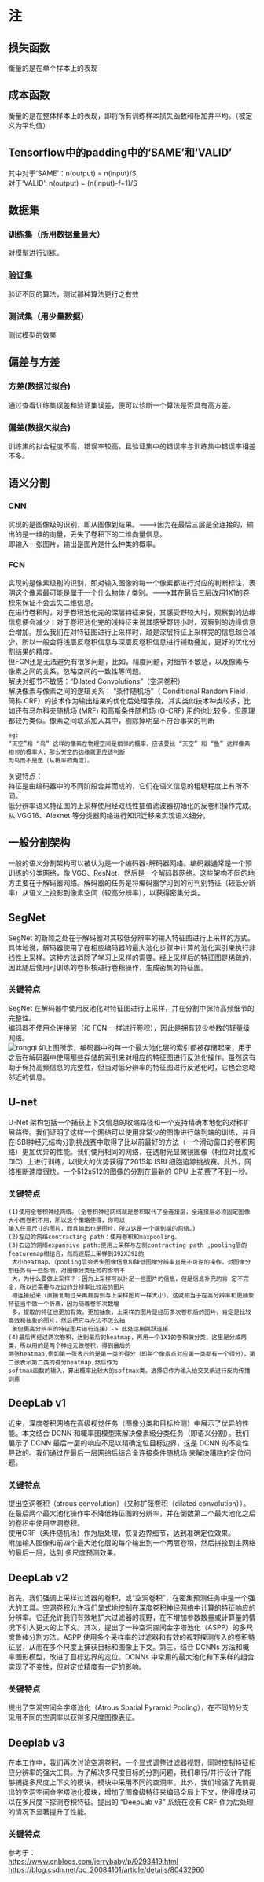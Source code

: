 # 注
## 损失函数
衡量的是在单个样本上的表现
## 成本函数
衡量的是在整体样本上的表现，即将所有训练样本损失函数和相加并平均。（被定义为平均值）
## Tensorflow中的padding中的‘SAME’和‘VALID’
其中对于‘SAME’：n(output) = n(input)/S   
对于‘VALID’: n(output) = (n(input)-f+1)/S   
## 数据集
### 训练集（所用数据量最大）
对模型进行训练。
### 验证集
验证不同的算法，测试那种算法更行之有效
### 测试集（用少量数据）
测试模型的效果
## 偏差与方差
### 方差(数据过拟合)
通过查看训练集误差和验证集误差，便可以诊断一个算法是否具有高方差。
### 偏差(数据欠拟合) 
训练集的拟合程度不高，错误率较高，且验证集中的错误率与训练集中错误率相差不多。


## 语义分割
### CNN
实现的是图像级的识别，即从图像到结果。--->因为在最后三层是全连接的，输出的是一维的向量，丢失了卷积下的二维向量信息。   
即输入一张图片，输出是图片是什么种类的概率。  
### FCN
实现的是像素级别的识别，即对输入图像的每一个像素都进行对应的判断标注，表明这个像素最可能是属于一个什么物体 / 类别。--->其在最后三层改用1X1的卷积来保证不会丢失二维信息。   
在进行卷积时，对于卷积池化完的深层特征来说，其感受野较大时，观察到的边缘信息便会减少；对于卷积池化完的浅特征来说其感受野较小时，观察到的边缘信息会增加。那么我们在对特征图进行上采样时，越是深层特征上采样完的信息越会减少，所以一般会将浅层反卷积信息与深层反卷积信息进行辅助叠加，更好的优化分割结果的精度。   
但FCN还是无法避免有很多问题，比如，精度问题，对细节不敏感，以及像素与像素之间的关系，忽略空间的一致性等问题。   
解决对细节不敏感：“Dilated Convolutions”（空洞卷积）   
解决像素与像素之间的逻辑关系： “条件随机场”（ Conditional Random Field，简称 CRF）的技术作为输出结果的优化后处理手段。其实类似技术种类较多，比如还有马尔科夫随机场 (MRF) 和高斯条件随机场 (G-CRF) 用的也比较多，但原理都较为类似。像素之间联系加入其中，剔除掉明显不符合事实的判断   
```
eg:
“天空”和 “鸟” 这样的像素在物理空间是相邻的概率，应该要比 “天空” 和 “鱼” 这样像素相邻的概率大，那么天空的边缘就更应该判断
为鸟而不是鱼（从概率的角度）。
```
关键特点：  
特征是由编码器中的不同阶段合并而成的，它们在语义信息的粗糙程度上有所不同。  
低分辨率语义特征图的上采样使用经双线性插值滤波器初始化的反卷积操作完成。  
从 VGG16、Alexnet 等分类器网络进行知识迁移来实现语义细分。  
## 一般分割架构
一般的语义分割架构可以被认为是一个编码器-解码器网络。编码器通常是一个预训练的分类网络，像 VGG、ResNet，然后是一个解码器网络。这些架构不同的地方主要在于解码器网络。解码器的任务是将编码器学习到的可判别特征（较低分辨率）从语义上投影到像素空间（较高分辨率），以获得密集分类。
## SegNet
SegNet 的新颖之处在于解码器对其较低分辨率的输入特征图进行上采样的方式。具体地说，解码器使用了在相应编码器的最大池化步骤中计算的池化索引来执行非线性上采样。这种方法消除了学习上采样的需要。经上采样后的特征图是稀疏的，因此随后使用可训练的卷积核进行卷积操作，生成密集的特征图。
### 关键特点
SegNet 在解码器中使用反池化对特征图进行上采样，并在分割中保持高频细节的完整性。   
编码器不使用全连接层（和 FCN 一样进行卷积），因此是拥有较少参数的轻量级网络。   
![rongqi](https://github.com/wls860707495/Deep-Learning/blob/master/img/image.png)
如上图所示，编码器中的每一个最大池化层的索引都被存储起来，用于之后在解码器中使用那些存储的索引来对相应的特征图进行反池化操作。虽然这有助于保持高频信息的完整性，但当对低分辨率的特征图进行反池化时，它也会忽略邻近的信息。
## U-net
U-Net 架构包括一个捕获上下文信息的收缩路径和一个支持精确本地化的对称扩展路径。我们证明了这样一个网络可以使用非常少的图像进行端到端的训练，并且在ISBI神经元结构分割挑战赛中取得了比以前最好的方法（一个滑动窗口的卷积网络）更加优异的性能。我们使用相同的网络，在透射光显微镜图像（相位对比度和 DIC）上进行训练，以很大的优势获得了2015年 ISBI 细胞追踪挑战赛。此外，网络推断速度很快。一个512x512的图像的分割在最新的 GPU 上花费了不到一秒。  
### 关键特点
```
(1)使用全卷积神经网络。(全卷积神经网络就是卷积取代了全连接层，全连接层必须固定图像大小而卷积不用，所以这个策略使得，你可以
输入任意尺寸的图片，而且输出也是图片，所以这是一个端到端的网络。) 
(2)左边的网络contracting path：使用卷积和maxpooling。   
(3)右边的网络expansive path:使用上采样与左侧contracting path ,pooling层的featuremap相结合，然后逐层上采样到392X392的
 大小heatmap。（pooling层会丢失图像信息和降低图像分辨率且是不可逆的操作，对图像分割任务有一些影响，对图像分类任务的影响不
 大，为什么要做上采样？：因为上采样可以补足一些图片的信息，但是信息补充的肯 定不完全，所以还需要与左边的分辨率比较高的图片
 相连接起来（直接复制过来再裁剪到与上采样图片一样大小），这就相当于在高分辨率和更抽象特征当中做一个折衷，因为随着卷积次数增
 多，提取的特征也更加有效，更加抽象，上采样的图片是经历多次卷积后的图片，肯定是比较高效和抽象的图片，然后把它与左边不怎么抽
 象但更高分辨率的特征图片进行连接）-> 此处运用跳跃连接   
(4)最后再经过两次卷积，达到最后的heatmap，再用一个1X1的卷积做分类，这里是分成两类，所以用的是两个神经元做卷积，得到最后的
两张heatmap,例如第一张表示的是第一类的得分（即每个像素点对应第一类都有一个得分），第二张表示第二类的得分heatmap,然后作为
softmax函数的输入，算出概率比较大的softmax类，选择它作为输入给交叉熵进行反向传播训练
```
## DeepLab v1
近来，深度卷积网络在高级视觉任务（图像分类和目标检测）中展示了优异的性能。本文结合 DCNN 和概率图模型来解决像素级分类任务（即语义分割）。我们展示了 DCNN 最后一层的响应不足以精确定位目标边界，这是 DCNN 的不变性导致的。我们通过在最后一层网络后结合全连接条件随机场
来解决糟糕的定位问题。
### 关键特点
提出空洞卷积（atrous convolution）（又称扩张卷积（dilated convolution））。  
在最后两个最大池化操作中不降低特征图的分辨率，并在倒数第二个最大池化之后的卷积中使用空洞卷积。  
使用CRF（条件随机场）作为后处理，恢复边界细节，达到准确定位效果。    
附加输入图像和前四个最大池化层的每个输出到一个两层卷积，然后拼接到主网络的最后一层，达到 多尺度预测效果。    
## DeepLab v2
首先，我们强调上采样过滤器的卷积，或“空洞卷积”，在密集预测任务中是一个强大的工具。空洞卷积允许我们显式地控制在深度卷积神经网络中计算的特征响应的分辨率。它还允许我们有效地扩大过滤器的视野，在不增加参数数量或计算量的情况下引入更大的上下文。其次，提出了一种空洞空间金字塔池化（ASPP）的多尺度鲁棒分割方法。ASPP 使用多个采样率的过滤器和有效的视野探测传入的卷积特征层，从而在多个尺度上捕获目标和图像上下文。第三，结合 DCNNs 方法和概率图形模型，改进了目标边界的定位。DCNNs 中常用的最大池化和下采样的组合实现了不变性，但对定位精度有一定的影响。  
### 关键特点
提出了空洞空间金字塔池化（Atrous Spatial Pyramid Pooling），在不同的分支采用不同的空洞率以获得多尺度图像表征。
## Deeplab v3
在本工作中，我们再次讨论空洞卷积，一个显式调整过滤器视野，同时控制特征相应分辨率的强大工具。为了解决多尺度目标的分割问题，我们串行/并行设计了能够捕捉多尺度上下文的模块，模块中采用不同的空洞率。此外，我们增强了先前提出的空洞空间金字塔池化模块，增加了图像级特征来编码全局上下文，使得模块可以在多尺度下探测卷积特征。提出的 “DeepLab v3” 系统在没有 CRF 作为后处理的情况下显著提升了性能。
### 关键特点


参考于：   
https://www.cnblogs.com/jerrybaby/p/9293419.html   
https://blog.csdn.net/qq_20084101/article/details/80432960



